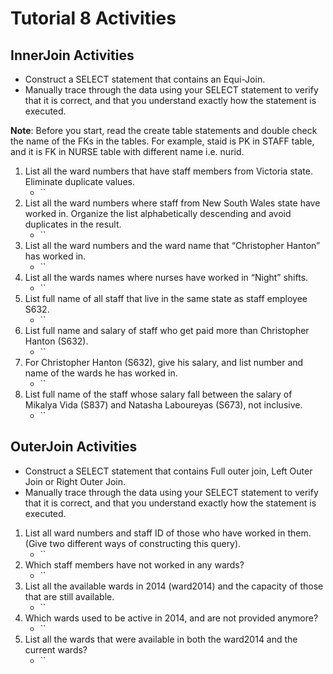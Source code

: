 # Tutorial 8 Activities

## InnerJoin Activities

- Construct a SELECT statement that contains an Equi-Join.
- Manually trace through the data using your SELECT statement to verify that it is correct, and that you understand exactly how the statement is executed.

**Note**: Before you start, read the create table statements and double check the name of the FKs in the tables. For example, staid is PK in STAFF table, and it is FK in NURSE table with different name i.e. nurid. 

1. List all the ward numbers that have staff members from Victoria state. Eliminate duplicate values.
   - ``
2. List all the ward numbers where staff from New South Wales state have worked in. Organize the list alphabetically descending and avoid duplicates in the result.
   - `` 
3. List all the ward numbers and the ward name that “Christopher Hanton” has worked in.
   - ``
4. List all the wards names where nurses have worked in “Night” shifts.
   - ``
5. List full name of all staff that live in the same state as staff employee S632.
   - ``
6. List full name and salary of staff who get paid more than Christopher Hanton (S632). 
   - ``
7. For Christopher Hanton (S632), give his salary, and list number and name of the wards he has worked in.
   - ``
8. List full name of the staff whose salary fall between the salary of Mikalya Vida (S837) and Natasha Laboureyas (S673), not inclusive.
   - ``

## OuterJoin Activities

- Construct a SELECT statement that contains Full outer join, Left Outer Join or Right Outer Join.
- Manually trace through the data using your SELECT statement to verify that it is correct, and that you understand exactly how the statement is executed.

1. List all ward numbers and staff ID of those who have worked in them. (Give two different ways of constructing this query).
   - ``
2. Which staff members have not worked in any wards?
   - ``
3. List all the available wards in 2014 (ward2014) and the capacity of those that are still available. 
   - ``
4. Which wards used to be active in 2014, and are not provided anymore?
   - ``
5. List all the wards that were available in both the ward2014 and the current wards?
   - ``